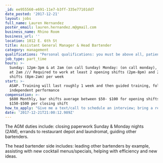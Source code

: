 ```yaml
---
_id: ee955560-e691-11e7-b3ff-335e77101dd7
date_posted: '2017-12-21'
layout: jobs
full_name: Lauren Hernandez
poster_email: lauren.hernandez.m@gmail.com
business_name: Rhino Room
business_url: ''
location: 1012 E. 6th St
title: Assistant General Manager & Head Bartender
category: management
qualifications: "Personal qualifications: you must be above all, patient. This position requires a fine attention to detail, consistency, and a drive for perfection. Those with a natural curiosity to learn will thrive. \r\n\r\nPerformance qualifications: 1+ year(s) craft bartending, TABC certified"
job_type: part_time
hours: >-
  Sunday: 12pm-3pm & at 2am (on call Sunday) Monday: (on call monday), paperwork
  at 2am /// Required to work at least 2 opening shifts (2pm-8pm) and 2 closing
  shifts (8pm-2am) per week
start: >-
  ASAP. Training will last roughly 1 week and then guided training, followed by
  independent performance
compensation: >-
  $600 Monthly, bar shifts average between $50- $100 for opening shifts and
  $150-$500 per closing shift
how_to_apply: "Give me a text/call to schedule an interview; bring a resume with you to the interview\r\nLauren: (832)-260-6512"
date: '2017-12-21T21:00:12.989Z'
---
```

The AGM duties include: closing paperwork Sunday & Monday nights (2AM), errands to restaurant depot and laundromat, guiding other bartenders. 

The head bartender side includes: leading other bartenders by example, assisting with new cocktail menus/specials, helping with efficiency and new ideas.
